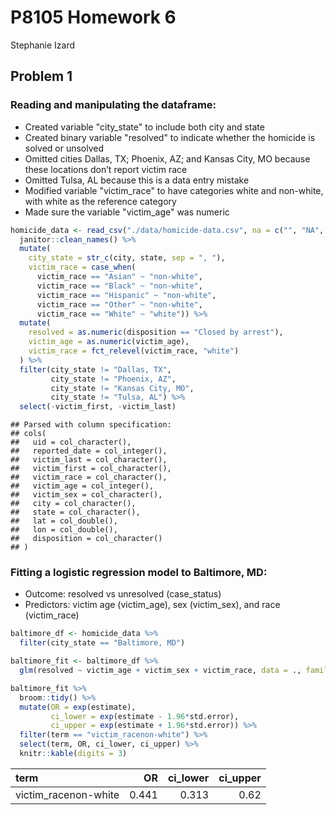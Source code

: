P8105 Homework 6
================
Stephanie Izard

Problem 1
---------

### Reading and manipulating the dataframe:

-   Created variable "city\_state" to include both city and state
-   Created binary variable "resolved" to indicate whether the homicide is solved or unsolved
-   Omitted cities Dallas, TX; Phoenix, AZ; and Kansas City, MO because these locations don’t report victim race
-   Omitted Tulsa, AL because this is a data entry mistake
-   Modified variable "victim\_race" to have categories white and non-white, with white as the reference category
-   Made sure the variable "victim\_age" was numeric

``` r
homicide_data <- read_csv("./data/homicide-data.csv", na = c("", "NA", "Unknown")) %>%
  janitor::clean_names() %>% 
  mutate(
    city_state = str_c(city, state, sep = ", "),
    victim_race = case_when(
      victim_race == "Asian" ~ "non-white",
      victim_race == "Black" ~ "non-white",
      victim_race == "Hispanic" ~ "non-white",
      victim_race == "Other" ~ "non-white",
      victim_race == "White" ~ "white")) %>% 
  mutate(
    resolved = as.numeric(disposition == "Closed by arrest"),
    victim_age = as.numeric(victim_age),
    victim_race = fct_relevel(victim_race, "white")
  ) %>% 
  filter(city_state != "Dallas, TX", 
         city_state != "Phoenix, AZ", 
         city_state != "Kansas City, MO", 
         city_state != "Tulsa, AL") %>% 
  select(-victim_first, -victim_last)
```

    ## Parsed with column specification:
    ## cols(
    ##   uid = col_character(),
    ##   reported_date = col_integer(),
    ##   victim_last = col_character(),
    ##   victim_first = col_character(),
    ##   victim_race = col_character(),
    ##   victim_age = col_integer(),
    ##   victim_sex = col_character(),
    ##   city = col_character(),
    ##   state = col_character(),
    ##   lat = col_double(),
    ##   lon = col_double(),
    ##   disposition = col_character()
    ## )

### Fitting a logistic regression model to Baltimore, MD:

-   Outcome: resolved vs unresolved (case\_status)
-   Predictors: victim age (victim\_age), sex (victim\_sex), and race (victim\_race)

``` r
baltimore_df <- homicide_data %>% 
  filter(city_state == "Baltimore, MD")

baltimore_fit <- baltimore_df %>% 
  glm(resolved ~ victim_age + victim_sex + victim_race, data = ., family = binomial())

baltimore_fit %>% 
  broom::tidy() %>% 
  mutate(OR = exp(estimate),
         ci_lower = exp(estimate - 1.96*std.error),
         ci_upper = exp(estimate + 1.96*std.error)) %>% 
  filter(term == "victim_racenon-white") %>% 
  select(term, OR, ci_lower, ci_upper) %>% 
  knitr::kable(digits = 3)
```

| term                  |     OR|  ci\_lower|  ci\_upper|
|:----------------------|------:|----------:|----------:|
| victim\_racenon-white |  0.441|      0.313|       0.62|

